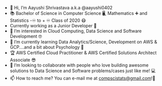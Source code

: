 - 👋 Hi, I’m Aayushi Shrivastava a.k.a @aayushi0402
- :books: Bachelor of Science in Computer Science :desktop_computer:, Mathematics :heavy_plus_sign: and Statistics -:infinity: to + :infinity: Class of 2020 :mask:
- Currently working as a Junior Developer :file_folder:
- 👀 I’m interested in Cloud Computing, Data Science and Software Development :nerd_face:
- 🌱 I’m currently learning Data Analytics/Science, Development on AWS & GCP....and a bit about Psychology :monocle_face:
- :trophy: AWS Certified Cloud Practitioner & AWS Certified Solutions Architect Associate :sunglasses:
- 💞️ I’m looking to collaborate with people who love building awesome solutions to Data Science and Software problems/cases just like me! :computer:
- 📫 How to reach me? You can e-mail me at compscistats@gmail.com!:incoming_envelope:

<!---
aayushi0402/aayushi0402 is a ✨ special ✨ repository because its `README.md` (this file) appears on your GitHub profile.
You can click the Preview link to take a look at your changes.
--->
